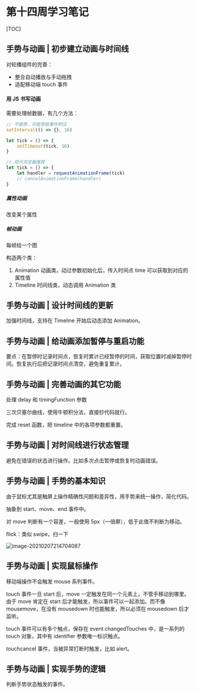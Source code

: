 # 第十四周学习笔记

[TOC]

## 手势与动画 | 初步建立动画与时间线

对轮播组件的完善：

- 整合自动播放与手动拖拽
- 适配移动端 touch 事件



#### 用 JS 书写动画

需要处理帧数据，有几个方法：

```javascript
// 不推荐，可能导致事件积压
setInterval(() => {}, 16)

let tick = () => {
	setTimeout(tick, 16)
}

// 现代浏览器推荐
let tick = () => {
	let handler = requestAnimationFrame(tick)
    // cancelAnimationFrame(handler)
}
```



##### 属性动画

改变某个属性

##### 帧动画

每帧给一个图



构造两个类：

1. Animation 动画类，动过参数初始化后，传入时间点 time 可以获取到对应的属性值
2. Timeline 时间线类，动态调用 Animation 类



## 手势与动画 | 设计时间线的更新

加强时间线，支持在 Timeline 开始后动态添加 Animation。



## 手势与动画 | 给动画添加暂停与重启功能

要点：在暂停时记录时间点，恢复时累计已经暂停的时间，获取位置时减掉暂停时间。恢复执行后把记录时间点清空，避免重复累计。



## 手势与动画 | 完善动画的其它功能

处理 delay 和 timingFunction 参数

三次贝塞尔曲线，使用牛顿积分法，直接抄代码就行。

完成 reset 函数，把 timeline 中的各项参数都重置。



## 手势与动画 | 对时间线进行状态管理

避免在错误的状态进行操作。比如多次点击暂停或恢复时动画错误。



## 手势与动画 | 手势的基本知识

由于鼠标尤其是触屏上操作精确性问题和差异性，用手势来统一操作，简化代码。

抽象到 start、move、end 事件中。

对 move 判断有一个容差，一般使用 5px（一倍屏），低于此值不判断为移动。

flick：类似 swipe，扫一下

![image-20210207214704087](http://static.gmaso.cn/blog/2021/02/07/21/3242703de99a2e9af22318761b644408-c053a8-image-20210207214704087.png?imageslim)



## 手势与动画 | 实现鼠标操作

移动端操作不会触发 mouse 系列事件。

touch 事件一旦 start 后，move 一定触发在同一个元素上，不管手移动到哪里。由于 move 肯定在 start 后才能触发，所以事件可以一起添加。而不像 mousemove，在没有 mousedown 时也能触发，所以必须在 mousedown 后才监听。

touch 事件可以有多个触点，保存在 event.changedTouches 中，是一系列的 touch 对象，其中有 identifier 参数唯一标识触点。

touchcancel 事件，当被异常打断时触发，比如 alert。



## 手势与动画 | 实现手势的逻辑

判断手势状态触发的事件。



